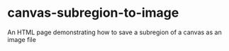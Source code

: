 # canvas-subregion-to-image
An HTML page demonstrating how to save a subregion of a canvas as an image file
